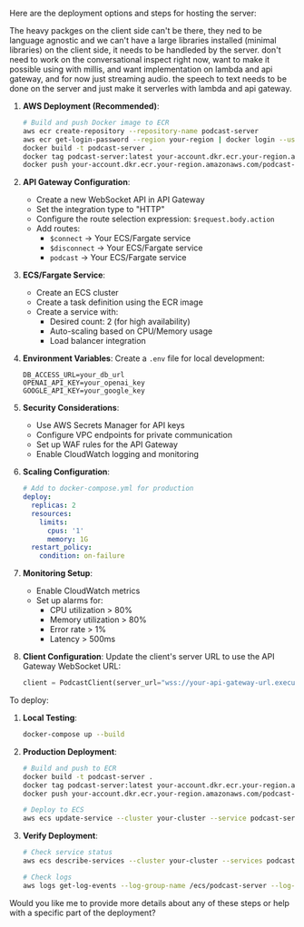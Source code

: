 Here are the deployment options and steps for hosting the server:

The heavy packges on the client side can't be there, they ned to be language agnostic and we can't have a large libraries installed (minimal libraries) on the client side, it needs to be handleded by the server. don't need to work on the conversational inspect right now, want to make it possible using with millis, and want implementation on lambda and api gateway, and for now just streaming audio. the speech to text needs to be done on the server and just make it serverles with lambda and api gateway. 

1. **AWS Deployment (Recommended)**:
   ```bash
   # Build and push Docker image to ECR
   aws ecr create-repository --repository-name podcast-server
   aws ecr get-login-password --region your-region | docker login --username AWS --password-stdin your-account.dkr.ecr.your-region.amazonaws.com
   docker build -t podcast-server .
   docker tag podcast-server:latest your-account.dkr.ecr.your-region.amazonaws.com/podcast-server:latest
   docker push your-account.dkr.ecr.your-region.amazonaws.com/podcast-server:latest
   ```

2. **API Gateway Configuration**:
   - Create a new WebSocket API in API Gateway
   - Set the integration type to "HTTP"
   - Configure the route selection expression: `$request.body.action`
   - Add routes:
     - `$connect` -> Your ECS/Fargate service
     - `$disconnect` -> Your ECS/Fargate service
     - `podcast` -> Your ECS/Fargate service

3. **ECS/Fargate Service**:
   - Create an ECS cluster
   - Create a task definition using the ECR image
   - Create a service with:
     - Desired count: 2 (for high availability)
     - Auto-scaling based on CPU/Memory usage
     - Load balancer integration

4. **Environment Variables**:
   Create a `.env` file for local development:
   ```
   DB_ACCESS_URL=your_db_url
   OPENAI_API_KEY=your_openai_key
   GOOGLE_API_KEY=your_google_key
   ```

5. **Security Considerations**:
   - Use AWS Secrets Manager for API keys
   - Configure VPC endpoints for private communication
   - Set up WAF rules for the API Gateway
   - Enable CloudWatch logging and monitoring

6. **Scaling Configuration**:
   ```yaml
   # Add to docker-compose.yml for production
   deploy:
     replicas: 2
     resources:
       limits:
         cpus: '1'
         memory: 1G
     restart_policy:
       condition: on-failure
   ```

7. **Monitoring Setup**:
   - Enable CloudWatch metrics
   - Set up alarms for:
     - CPU utilization > 80%
     - Memory utilization > 80%
     - Error rate > 1%
     - Latency > 500ms

8. **Client Configuration**:
   Update the client's server URL to use the API Gateway WebSocket URL:
   ```python
   client = PodcastClient(server_url="wss://your-api-gateway-url.execute-api.region.amazonaws.com/prod")
   ```

To deploy:

1. **Local Testing**:
   ```bash
   docker-compose up --build
   ```

2. **Production Deployment**:
   ```bash
   # Build and push to ECR
   docker build -t podcast-server .
   docker tag podcast-server:latest your-account.dkr.ecr.your-region.amazonaws.com/podcast-server:latest
   docker push your-account.dkr.ecr.your-region.amazonaws.com/podcast-server:latest

   # Deploy to ECS
   aws ecs update-service --cluster your-cluster --service podcast-server --force-new-deployment
   ```

3. **Verify Deployment**:
   ```bash
   # Check service status
   aws ecs describe-services --cluster your-cluster --services podcast-server

   # Check logs
   aws logs get-log-events --log-group-name /ecs/podcast-server --log-stream-name your-stream
   ```

Would you like me to provide more details about any of these steps or help with a specific part of the deployment?

